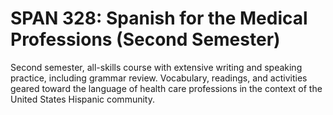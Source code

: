# SPAN 328: Spanish for the Medical Professions (Second Semester)

Second semester, all-skills course with extensive writing and speaking practice, including grammar review. Vocabulary, readings, and activities geared toward the language of health care professions in the context of the United States Hispanic community.